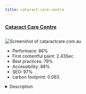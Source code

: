 ```yaml
---
title: cataract-care-centre
---
```


<div style="height: 3rem">
  <a href="http://www.cataractcare.com.au/"><h3>Cataract Care Centre</h3></a>
</div>
<img loading="lazy" src="/images/thumbs/cataractcare.com.au.jpg" alt="Screenshot of cataractcare.com.au" />
<ul>
  <li>Performace: 86%</li>
  <li>
    First contentful paint:
    2.43Sec
  </li>
  <li>Best practices: 79%</li>
  <li>Accessibility: 88%</li>
  <li>SEO: 97%</li>
  <li>carbon footprint: 0.063</li>
</ul>
<details>
  <summary>Description</summary>
  <p>The Cataract Care Centre was established in 1997 and is devoted solely to the care and treatment of patients with cataracts. This information has been provided to give you a clearer understanding of the various types and causes of cataract, the benefits of surgery and what to expect before, during and after the operation.</p>
</details>

